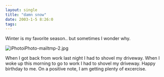 ```yaml
---
layout: single
title: "damn snow"
date: 2003-1-5 8:26:0
tags: 
---
```


Winter is my favorite season.. but sometimes I wonder why.





![iPhotoiPhoto-mailtmp-2.jpg][1]





When I got back from work last night I had to shovel my driveway. When I woke up this morning to go to work I had to shovel my driveway. Happy birthday to me. On a positive note, I am getting plenty of excercise.






   [1]: http://greener.sdf1.org/blog/archives/iPhotoiPhoto-mailtmp-2.jpg
